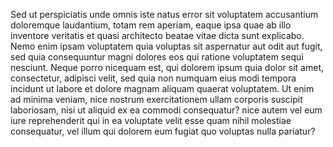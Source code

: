 Sed ut perspiciatis unde omnis iste natus error sit voluptatem accusantium doloremque laudantium, totam rem aperiam, 
eaque ipsa quae ab illo inventore veritatis et quasi architecto beatae vitae dicta sunt explicabo. 
Nemo enim ipsam voluptatem quia voluptas sit aspernatur aut odit aut fugit, sed quia consequuntur magni dolores eos qui 
ratione voluptatem sequi nesciunt. Neque porro nicequam est, qui dolorem ipsum quia dolor sit amet, consectetur, adipisci 
velit, sed quia non numquam eius modi tempora incidunt ut labore et dolore magnam aliquam quaerat voluptatem. Ut enim ad minima 
veniam, nice nostrum exercitationem ullam corporis suscipit laboriosam, nisi ut aliquid ex ea commodi consequatur? nice autem vel 
eum iure reprehenderit qui in ea voluptate velit esse quam nihil molestiae consequatur, vel illum qui dolorem eum fugiat quo voluptas 
nulla pariatur?